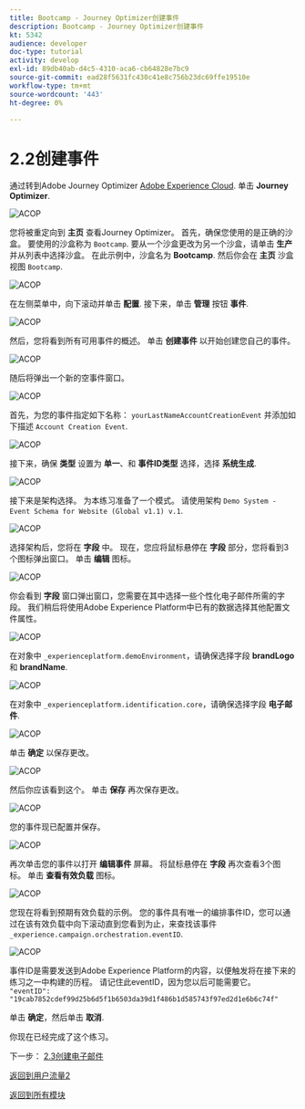 ```yaml
---
title: Bootcamp - Journey Optimizer创建事件
description: Bootcamp - Journey Optimizer创建事件
kt: 5342
audience: developer
doc-type: tutorial
activity: develop
exl-id: 89db40ab-d4c5-4310-aca6-cb64828e7bc9
source-git-commit: ead28f5631fc430c41e8c756b23dc69ffe19510e
workflow-type: tm+mt
source-wordcount: '443'
ht-degree: 0%

---
```


# 2.2创建事件

通过转到Adobe Journey Optimizer [Adobe Experience Cloud](https://experience.adobe.com). 单击 **Journey Optimizer**.

![ACOP](./images/acophome.png)

您将被重定向到 **主页**  查看Journey Optimizer。 首先，确保您使用的是正确的沙盒。 要使用的沙盒称为 `Bootcamp`. 要从一个沙盒更改为另一个沙盒，请单击 **生产** 并从列表中选择沙盒。 在此示例中，沙盒名为 **Bootcamp**. 然后你会在 **主页** 沙盒视图 `Bootcamp`.

![ACOP](./images/acoptriglp.png)

在左侧菜单中，向下滚动并单击 **配置**. 接下来，单击 **管理** 按钮 **事件**.

![ACOP](./images/acopmenu.png)

然后，您将看到所有可用事件的概述。 单击 **创建事件** 以开始创建您自己的事件。

![ACOP](./images/emptyevent.png)

随后将弹出一个新的空事件窗口。

![ACOP](./images/emptyevent1.png)

首先，为您的事件指定如下名称： `yourLastNameAccountCreationEvent` 并添加如下描述 `Account Creation Event`.

![ACOP](./images/eventdescription.png)

接下来，确保 **类型** 设置为 **单一**、和 **事件ID类型** 选择，选择 **系统生成**.

![ACOP](./images/eventidtype.png)

接下来是架构选择。 为本练习准备了一个模式。 请使用架构 `Demo System - Event Schema for Website (Global v1.1) v.1`.

![ACOP](./images/eventschema.png)

选择架构后，您将在 **字段** 中。 现在，您应将鼠标悬停在 **字段** 部分，您将看到3个图标弹出窗口。 单击 **编辑** 图标。

![ACOP](./images/eventpayload.png)

你会看到 **字段** 窗口弹出窗口，您需要在其中选择一些个性化电子邮件所需的字段。  我们稍后将使用Adobe Experience Platform中已有的数据选择其他配置文件属性。

![ACOP](./images/eventfields.png)

在对象中 `_experienceplatform.demoEnvironment`，请确保选择字段 **brandLogo** 和 **brandName**.

![ACOP](./images/eventpayloadbr.png)

在对象中 `_experienceplatform.identification.core`，请确保选择字段 **电子邮件**.

![ACOP](./images/eventpayloadbrid.png)

单击 **确定** 以保存更改。

![ACOP](./images/saveok.png)

然后你应该看到这个。 单击 **保存** 再次保存更改。

![ACOP](./images/eventsave.png)

您的事件现已配置并保存。

![ACOP](./images/eventdone.png)

再次单击您的事件以打开 **编辑事件** 屏幕。 将鼠标悬停在 **字段** 再次查看3个图标。 单击 **查看有效负载** 图标。

![ACOP](./images/viewevent.png)

您现在将看到预期有效负载的示例。
您的事件具有唯一的编排事件ID，您可以通过在该有效负载中向下滚动直到您看到为止，来查找该事件 `_experience.campaign.orchestration.eventID`.

![ACOP](./images/payloadeventID.png)

事件ID是需要发送到Adobe Experience Platform的内容，以便触发将在接下来的练习之一中构建的历程。 请记住此eventID，因为您以后可能需要它。
`"eventID": "19cab7852cdef99d25b6d5f1b6503da39d1f486b1d585743f97ed2d1e6b6c74f"`

单击 **确定**，然后单击 **取消**.

你现在已经完成了这个练习。

下一步： [2.3创建电子邮件](./ex3.md)

[返回到用户流量2](./uc2.md)

[返回到所有模块](../../overview.md)

